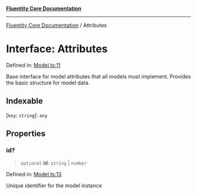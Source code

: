 [**Fluentity Core Documentation**](../README.md)

***

[Fluentity Core Documentation](../globals.md) / Attributes

# Interface: Attributes

Defined in: [Model.ts:11](https://github.com/cedricpierre/fluentity-core/blob/67e692bbd289864a7426aa17449637a48dccd630/src/Model.ts#L11)

Base interface for model attributes that all models must implement.
Provides the basic structure for model data.

## Indexable

\[`key`: `string`\]: `any`

## Properties

### id?

> `optional` **id**: `string` \| `number`

Defined in: [Model.ts:13](https://github.com/cedricpierre/fluentity-core/blob/67e692bbd289864a7426aa17449637a48dccd630/src/Model.ts#L13)

Unique identifier for the model instance
